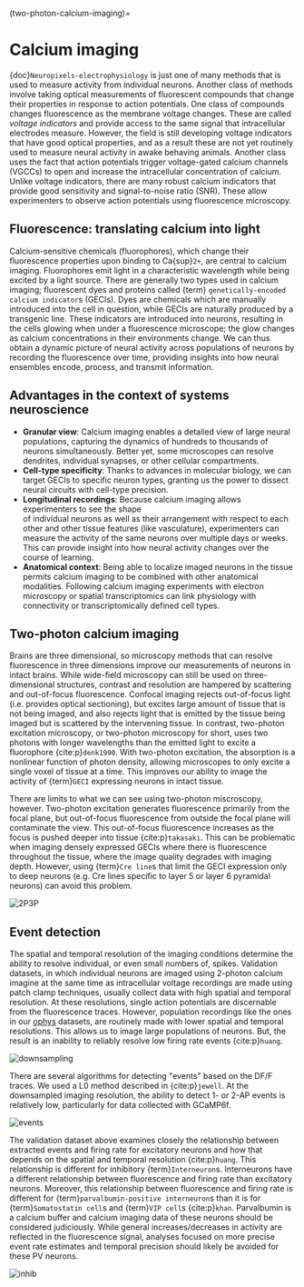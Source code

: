 (two-photon-calcium-imaging)=
# Calcium imaging

{doc}`Neuropixels-electrophysiology` is just one of many methods that is used to
measure activity from individual neurons. Another class of methods involve
taking optical measurements of fluorescent compounds that change their
properties in response to action potentials. One class of compounds changes
fluorescence as the membrane voltage changes. These are called  _voltage indicators_
and provide access to the same signal that intracellular electrodes measure. However,
the field is still developing voltage indicators that have good optical properties,
and as a result these are not yet routinely used to measure neural activity in awake
behaving animals. Another class uses the fact that action potentials trigger voltage-gated
calcium channels (VGCCs) to open and increase the intracellular concentration of calcium. 
Unlike voltage indicators, there are many robust calcium indicators that provide good
sensitivity and signal-to-noise ratio (SNR). These allow experimenters to observe action potentials using fluorescence microscopy.

## Fluorescence: translating calcium into light

Calcium-sensitive chemicals (fluorophores), which change their fluorescence properties upon
binding to Ca{sup}`2+`, are central to calcium imaging. Fluorophores emit light in a 
characteristic wavelength while being excited by a light source. There are generally two 
types used in calcium imaging; fluorescent dyes and proteins called {term}
`genetically-encoded calcium indicator`s (GECIs). Dyes are chemicals which are
manually introduced into the cell in question, while GECIs are naturally produced by a
transgenic line. These indicators are introduced into neurons, resulting in the cells glowing 
when under a fluorescence microscope; the glow changes as calcium concentrations in their 
environments change. We can thus obtain a dynamic picture of neural activity across 
populations of neurons by recording the fluorescence over time, providing insights into how
neural ensembles encode, process, and transmit information.

## Advantages in the context of systems neuroscience

- **Granular view**: Calcium imaging enables a detailed view of large neural populations, 
  capturing the dynamics of hundreds to thousands of neurons simultaneously. Better yet, 
  some microscopes can resolve dendrites, individual synapses, or other cellular compartments.
- **Cell-type specificity**: Thanks to advances in molecular biology, we can
  target GECIs to specific neuron types, granting us the power to dissect neural
  circuits with cell-type precision.
- **Longitudinal recordings**: Because calcium imaging allows experimenters to see the shape  
  of individual neurons as well as their arrangement with respect to each other and other 
  tissue features (like vasculature), experimenters can measure the activity of the same 
  neurons over multiple days or weeks. This can provide insight into how neural activity
  changes over the course of learning.
- **Anatomical context**: Being able to localize imaged neurons in the tissue permits calcium
  imaging to be combined with other anatomical modalities. Following calcium imaging
  experiments with electron microscopy or spatial transcriptomics can link physiology with
  connectivity or transcriptomically defined cell types.

## Two-photon calcium imaging

Brains are three dimensional, so microscopy methods that can resolve
fluorescence in three dimensions improve our measurements of neurons in intact
brains. While wide-field microscopy can still be used on three-dimensional
structures, contrast and resolution are hampered by scattering and out-of-focus
fluorescence. Confocal imaging rejects out-of-focus light (i.e. provides optical
sectioning), but excites large amount of tissue that is not being imaged, and
also rejects light that is emitted by the tissue being imaged but is scattered by the
intervening tissue. In contrast, two-photon excitation microscopy, or two-photon microscopy
for short, uses two photons with longer wavelengths than the emitted light to
excite a fluorophore {cite:p}`denk1990`. With two-photon excitation, the
absorption is a nonlinear function of photon density, allowing microscopes to
only excite a single voxel of tissue at a time. This improves our ability to
image the activity of {term}`GECI` expressing neurons in intact tissue.

There are limits to what we can see using two-photon miscroscopy, however. Two-photon excitation generates fluorescence primarily from the focal plane, but out-of-focus fluorescence from outside the focal plane will contaminate the view. This out-of-focus fluorescence increases as the focus is pushed deeper into tissue {cite:p}`takasaki`. This can be problematic when imaging densely expressed GECIs where there is fluorescence throughout the tissue, where the image quality degrades with imaging depth. However, using {term}`Cre line`s that limit the GECI expression only to deep neurons (e.g. Cre lines specific to layer 5 or layer 6 pyramidal neurons) can avoid this problem.

![2P3P](/resources/2P3P.jpg)

## Event detection

The spatial and temporal resolution of the imaging conditions determine the ability to resolve individual, or even small numbers of, spikes. Validation datasets, in which individual neurons are imaged using 2-photon calcium imagine at the same time as intracellular voltage recordings are made using patch clamp techniques, usually collect data with high spatial and temporal resolution. At these resolutions, single action potentials are discernable from the fluorescence traces. However, population recordings like the ones in our [ophys](ophys-background) datasets, are routinely made with lower spatial and temporal resolutions. This allows us to image large populations of neurons. But, the result is an inability to reliably resolve low firing rate events {cite:p}`huang`.

![downsampling](/resources/Huang_downsampling.png)

There are several algorithms for detecting "events" based on the DF/F traces. We used a L0 method described in {cite:p}`jewell`. At the downsampled imaging resolution, the ability to detect 1- or 2-AP events is relatively low, particularly for data collected with GCaMP6f.

![events](/resources/Huang_eventprobability.png)

The validation dataset above examines closely the relationship between extracted events and firing rate for excitatory neurons and how that depends on the spatial and temporal resolution {cite:p}`huang`. This relationship is different for inhibitory {term}`Interneuron`s. Interneurons have a different relationship between fluorescence and firing rate than excitatory neurons. Moreover, this relationship between fluorescence and firing rate is different for {term}`parvalbumin-positive interneuron`s than it is for {term}`Somatostatin cell`s and {term}`VIP cell`s {cite:p}`khan`. Parvalbumin is a calcium buffer and calcium imaging data of these neurons should be considered judiciously. While general increases/decreases in activity are reflected in the fluorescence signal, analyses focused on more precise event rate estimates and temporal precision should likely be avoided for these PV neurons.

![inhib](/resources/Khan_2018_inhib_fig.png)
